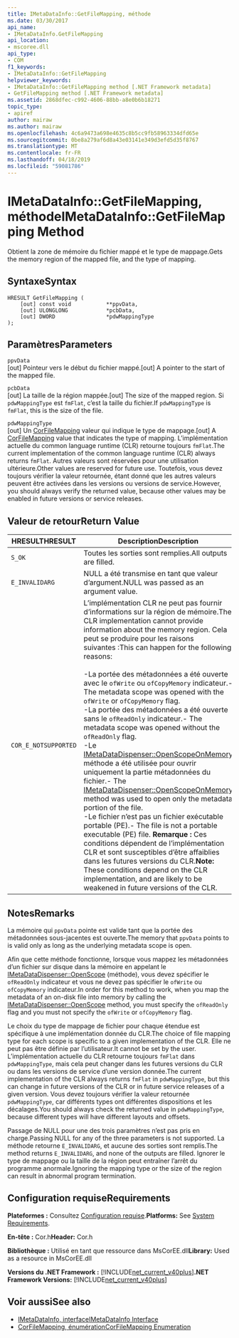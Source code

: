 ```yaml
---
title: IMetaDataInfo::GetFileMapping, méthode
ms.date: 03/30/2017
api_name:
- IMetaDataInfo.GetFileMapping
api_location:
- mscoree.dll
api_type:
- COM
f1_keywords:
- IMetaDataInfo::GetFileMapping
helpviewer_keywords:
- IMetaDataInfo::GetFileMapping method [.NET Framework metadata]
- GetFileMapping method [.NET Framework metadata]
ms.assetid: 2868dfec-c992-4606-88bb-a8e0b6b18271
topic_type:
- apiref
author: mairaw
ms.author: mairaw
ms.openlocfilehash: 4c6a9473a698e4635c8b5cc9fb58963334dfd65e
ms.sourcegitcommit: 0be8a279af6d8a43e03141e349d3efd5d35f8767
ms.translationtype: MT
ms.contentlocale: fr-FR
ms.lasthandoff: 04/18/2019
ms.locfileid: "59081786"
---
```

# <a name="imetadatainfogetfilemapping-method"></a><span data-ttu-id="ee9f7-102">IMetaDataInfo::GetFileMapping, méthode</span><span class="sxs-lookup"><span data-stu-id="ee9f7-102">IMetaDataInfo::GetFileMapping Method</span></span>
<span data-ttu-id="ee9f7-103">Obtient la zone de mémoire du fichier mappé et le type de mappage.</span><span class="sxs-lookup"><span data-stu-id="ee9f7-103">Gets the memory region of the mapped file, and the type of mapping.</span></span>  
  
## <a name="syntax"></a><span data-ttu-id="ee9f7-104">Syntaxe</span><span class="sxs-lookup"><span data-stu-id="ee9f7-104">Syntax</span></span>  
  
```  
HRESULT GetFileMapping (  
    [out] const void           **ppvData,   
    [out] ULONGLONG            *pcbData,   
    [out] DWORD                *pdwMappingType  
);  
```  
  
## <a name="parameters"></a><span data-ttu-id="ee9f7-105">Paramètres</span><span class="sxs-lookup"><span data-stu-id="ee9f7-105">Parameters</span></span>  
 `ppvData`  
 <span data-ttu-id="ee9f7-106">[out] Pointeur vers le début du fichier mappé.</span><span class="sxs-lookup"><span data-stu-id="ee9f7-106">[out] A pointer to the start of the mapped file.</span></span>  
  
 `pcbData`  
 <span data-ttu-id="ee9f7-107">[out] La taille de la région mappée.</span><span class="sxs-lookup"><span data-stu-id="ee9f7-107">[out] The size of the mapped region.</span></span> <span data-ttu-id="ee9f7-108">Si `pdwMappingType` est `fmFlat`, c’est la taille du fichier.</span><span class="sxs-lookup"><span data-stu-id="ee9f7-108">If `pdwMappingType` is `fmFlat`, this is the size of the file.</span></span>  
  
 `pdwMappingType`  
 <span data-ttu-id="ee9f7-109">[out] Un [CorFileMapping](../../../../docs/framework/unmanaged-api/metadata/corfilemapping-enumeration.md) valeur qui indique le type de mappage.</span><span class="sxs-lookup"><span data-stu-id="ee9f7-109">[out] A [CorFileMapping](../../../../docs/framework/unmanaged-api/metadata/corfilemapping-enumeration.md) value that indicates the type of mapping.</span></span> <span data-ttu-id="ee9f7-110">L’implémentation actuelle du common language runtime (CLR) retourne toujours `fmFlat`.</span><span class="sxs-lookup"><span data-stu-id="ee9f7-110">The current implementation of the common language runtime (CLR) always returns `fmFlat`.</span></span> <span data-ttu-id="ee9f7-111">Autres valeurs sont réservées pour une utilisation ultérieure.</span><span class="sxs-lookup"><span data-stu-id="ee9f7-111">Other values are reserved for future use.</span></span> <span data-ttu-id="ee9f7-112">Toutefois, vous devez toujours vérifier la valeur retournée, étant donné que les autres valeurs peuvent être activées dans les versions ou versions de service.</span><span class="sxs-lookup"><span data-stu-id="ee9f7-112">However, you should always verify the returned value, because other values may be enabled in future versions or service releases.</span></span>  
  
## <a name="return-value"></a><span data-ttu-id="ee9f7-113">Valeur de retour</span><span class="sxs-lookup"><span data-stu-id="ee9f7-113">Return Value</span></span>  
  
|<span data-ttu-id="ee9f7-114">HRESULT</span><span class="sxs-lookup"><span data-stu-id="ee9f7-114">HRESULT</span></span>|<span data-ttu-id="ee9f7-115">Description</span><span class="sxs-lookup"><span data-stu-id="ee9f7-115">Description</span></span>|  
|-------------|-----------------|  
|`S_OK`|<span data-ttu-id="ee9f7-116">Toutes les sorties sont remplies.</span><span class="sxs-lookup"><span data-stu-id="ee9f7-116">All outputs are filled.</span></span>|  
|`E_INVALIDARG`|<span data-ttu-id="ee9f7-117">NULL a été transmise en tant que valeur d’argument.</span><span class="sxs-lookup"><span data-stu-id="ee9f7-117">NULL was passed as an argument value.</span></span>|  
|`COR_E_NOTSUPPORTED`|<span data-ttu-id="ee9f7-118">L’implémentation CLR ne peut pas fournir d’informations sur la région de mémoire.</span><span class="sxs-lookup"><span data-stu-id="ee9f7-118">The CLR implementation cannot provide information about the memory region.</span></span> <span data-ttu-id="ee9f7-119">Cela peut se produire pour les raisons suivantes :</span><span class="sxs-lookup"><span data-stu-id="ee9f7-119">This can happen for the following reasons:</span></span><br /><br /> <span data-ttu-id="ee9f7-120">-La portée des métadonnées a été ouverte avec le `ofWrite` ou `ofCopyMemory` indicateur.</span><span class="sxs-lookup"><span data-stu-id="ee9f7-120">-   The metadata scope was opened with the `ofWrite` or `ofCopyMemory` flag.</span></span><br /><span data-ttu-id="ee9f7-121">-La portée des métadonnées a été ouverte sans le `ofReadOnly` indicateur.</span><span class="sxs-lookup"><span data-stu-id="ee9f7-121">-   The metadata scope was opened without the `ofReadOnly` flag.</span></span><br /><span data-ttu-id="ee9f7-122">-Le [IMetaDataDispenser::OpenScopeOnMemory](../../../../docs/framework/unmanaged-api/metadata/imetadatadispenser-openscopeonmemory-method.md) méthode a été utilisée pour ouvrir uniquement la partie métadonnées du fichier.</span><span class="sxs-lookup"><span data-stu-id="ee9f7-122">-   The [IMetaDataDispenser::OpenScopeOnMemory](../../../../docs/framework/unmanaged-api/metadata/imetadatadispenser-openscopeonmemory-method.md) method was used to open only the metadata portion of the file.</span></span><br /><span data-ttu-id="ee9f7-123">-Le fichier n’est pas un fichier exécutable portable (PE).</span><span class="sxs-lookup"><span data-stu-id="ee9f7-123">-   The file is not a portable executable (PE) file.</span></span> <span data-ttu-id="ee9f7-124">**Remarque :**  Ces conditions dépendent de l’implémentation CLR et sont susceptibles d’être affaiblies dans les futures versions du CLR.</span><span class="sxs-lookup"><span data-stu-id="ee9f7-124">**Note:**  These conditions depend on the CLR implementation, and are likely to be weakened in future versions of the CLR.</span></span>|  
  
## <a name="remarks"></a><span data-ttu-id="ee9f7-125">Notes</span><span class="sxs-lookup"><span data-stu-id="ee9f7-125">Remarks</span></span>  
 <span data-ttu-id="ee9f7-126">La mémoire qui `ppvData` pointe est valide tant que la portée des métadonnées sous-jacentes est ouverte.</span><span class="sxs-lookup"><span data-stu-id="ee9f7-126">The memory that `ppvData` points to is valid only as long as the underlying metadata scope is open.</span></span>  
  
 <span data-ttu-id="ee9f7-127">Afin que cette méthode fonctionne, lorsque vous mappez les métadonnées d’un fichier sur disque dans la mémoire en appelant le [IMetaDataDispenser::OpenScope](../../../../docs/framework/unmanaged-api/metadata/imetadatadispenser-openscope-method.md) (méthode), vous devez spécifier le `ofReadOnly` indicateur et vous ne devez pas spécifier le `ofWrite` ou `ofCopyMemory` indicateur.</span><span class="sxs-lookup"><span data-stu-id="ee9f7-127">In order for this method to work, when you map the metadata of an on-disk file into memory by calling the [IMetaDataDispenser::OpenScope](../../../../docs/framework/unmanaged-api/metadata/imetadatadispenser-openscope-method.md) method, you must specify the `ofReadOnly` flag and you must not specify the `ofWrite` or `ofCopyMemory` flag.</span></span>  
  
 <span data-ttu-id="ee9f7-128">Le choix du type de mappage de fichier pour chaque étendue est spécifique à une implémentation donnée du CLR.</span><span class="sxs-lookup"><span data-stu-id="ee9f7-128">The choice of file mapping type for each scope is specific to a given implementation of the CLR.</span></span> <span data-ttu-id="ee9f7-129">Elle ne peut pas être définie par l’utilisateur.</span><span class="sxs-lookup"><span data-stu-id="ee9f7-129">It cannot be set by the user.</span></span> <span data-ttu-id="ee9f7-130">L’implémentation actuelle du CLR retourne toujours `fmFlat` dans `pdwMappingType`, mais cela peut changer dans les futures versions du CLR ou dans les versions de service d’une version donnée.</span><span class="sxs-lookup"><span data-stu-id="ee9f7-130">The current implementation of the CLR always returns `fmFlat` in `pdwMappingType`, but this can change in future versions of the CLR or in future service releases of a given version.</span></span> <span data-ttu-id="ee9f7-131">Vous devez toujours vérifier la valeur retournée `pdwMappingType`, car différents types ont différentes dispositions et les décalages.</span><span class="sxs-lookup"><span data-stu-id="ee9f7-131">You should always check the returned value in `pdwMappingType`, because different types will have different layouts and offsets.</span></span>  
  
 <span data-ttu-id="ee9f7-132">Passage de NULL pour une des trois paramètres n’est pas pris en charge.</span><span class="sxs-lookup"><span data-stu-id="ee9f7-132">Passing NULL for any of the three parameters is not supported.</span></span> <span data-ttu-id="ee9f7-133">La méthode retourne `E_INVALIDARG`, et aucune des sorties sont remplis.</span><span class="sxs-lookup"><span data-stu-id="ee9f7-133">The method returns `E_INVALIDARG`, and none of the outputs are filled.</span></span> <span data-ttu-id="ee9f7-134">Ignorer le type de mappage ou la taille de la région peut entraîner l’arrêt du programme anormale.</span><span class="sxs-lookup"><span data-stu-id="ee9f7-134">Ignoring the mapping type or the size of the region can result in abnormal program termination.</span></span>  
  
## <a name="requirements"></a><span data-ttu-id="ee9f7-135">Configuration requise</span><span class="sxs-lookup"><span data-stu-id="ee9f7-135">Requirements</span></span>  
 <span data-ttu-id="ee9f7-136">**Plateformes :** Consultez [Configuration requise](../../../../docs/framework/get-started/system-requirements.md).</span><span class="sxs-lookup"><span data-stu-id="ee9f7-136">**Platforms:** See [System Requirements](../../../../docs/framework/get-started/system-requirements.md).</span></span>  
  
 <span data-ttu-id="ee9f7-137">**En-tête :** Cor.h</span><span class="sxs-lookup"><span data-stu-id="ee9f7-137">**Header:** Cor.h</span></span>  
  
 <span data-ttu-id="ee9f7-138">**Bibliothèque :** Utilisé en tant que ressource dans MsCorEE.dll</span><span class="sxs-lookup"><span data-stu-id="ee9f7-138">**Library:** Used as a resource in MsCorEE.dll</span></span>  
  
 <span data-ttu-id="ee9f7-139">**Versions du .NET Framework :** [!INCLUDE[net_current_v40plus](../../../../includes/net-current-v40plus-md.md)]</span><span class="sxs-lookup"><span data-stu-id="ee9f7-139">**.NET Framework Versions:** [!INCLUDE[net_current_v40plus](../../../../includes/net-current-v40plus-md.md)]</span></span>  
  
## <a name="see-also"></a><span data-ttu-id="ee9f7-140">Voir aussi</span><span class="sxs-lookup"><span data-stu-id="ee9f7-140">See also</span></span>

- [<span data-ttu-id="ee9f7-141">IMetaDataInfo, interface</span><span class="sxs-lookup"><span data-stu-id="ee9f7-141">IMetaDataInfo Interface</span></span>](../../../../docs/framework/unmanaged-api/metadata/imetadatainfo-interface.md)
- [<span data-ttu-id="ee9f7-142">CorFileMapping, énumération</span><span class="sxs-lookup"><span data-stu-id="ee9f7-142">CorFileMapping Enumeration</span></span>](../../../../docs/framework/unmanaged-api/metadata/corfilemapping-enumeration.md)
